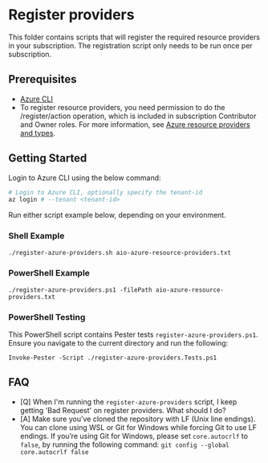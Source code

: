 # Register providers

This folder contains scripts that will register the required resource providers in your subscription.
The registration script only needs to be run once per subscription.

## Prerequisites

- [Azure CLI](https://docs.microsoft.com/en-us/cli/azure/install-azure-cli)
- To register resource providers, you need permission to do the /register/action operation, which is included in subscription Contributor and Owner roles. For more information, see [Azure resource providers and types](https://learn.microsoft.com/en-us/azure/azure-resource-manager/management/resource-providers-and-types).

## Getting Started

Login to Azure CLI using the below command:

```sh
# Login to Azure CLI, optionally specify the tenant-id
az login # --tenant <tenant-id>
```

Run either script example below, depending on your environment.

### Shell Example

```sh
./register-azure-providers.sh aio-azure-resource-providers.txt
```

### PowerShell Example

```pwsh
./register-azure-providers.ps1 -filePath aio-azure-resource-providers.txt
```

### PowerShell Testing

This PowerShell script contains Pester tests `register-azure-providers.ps1`. Ensure you navigate to the current directory and run the following:

```pwsh
Invoke-Pester -Script ./register-azure-providers.Tests.ps1
```

## FAQ

- [Q] When I'm running the `register-azure-providers` script, I keep getting 'Bad Request' on register providers. What should I do?
- [A] Make sure you’ve cloned the repository with LF (Unix line endings). You can clone using WSL or Git for Windows while forcing Git to use LF endings.
  If you’re using Git for Windows, please set `core.autocrlf` to `false`, by running the following command:
  `git config --global core.autocrlf false`
